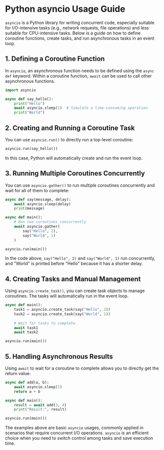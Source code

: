 
# Python asyncio Usage Guide

`asyncio` is a Python library for writing concurrent code, especially suitable for I/O-intensive tasks (e.g., network requests, file operations) and less suitable for CPU-intensive tasks. Below is a guide on how to define coroutine functions, create tasks, and run asynchronous tasks in an event loop.

## 1. Defining a Coroutine Function

In `asyncio`, an asynchronous function needs to be defined using the `async def` keyword. Within a coroutine function, `await` can be used to call other asynchronous functions.

```python
import asyncio

async def say_hello():
    print("Hello")
    await asyncio.sleep(1)  # Simulate a time-consuming operation
    print("World")
```

## 2. Creating and Running a Coroutine Task

You can use `asyncio.run()` to directly run a top-level coroutine:

```python
asyncio.run(say_hello())
```

In this case, Python will automatically create and run the event loop.

## 3. Running Multiple Coroutines Concurrently

You can use `asyncio.gather()` to run multiple coroutines concurrently and wait for all of them to complete:

```python
async def say(message, delay):
    await asyncio.sleep(delay)
    print(message)

async def main():
    # Run two coroutines concurrently
    await asyncio.gather(
        say("Hello", 2),
        say("World", 1)
    )

asyncio.run(main())
```

In the code above, `say("Hello", 2)` and `say("World", 1)` run concurrently, and "World" is printed before "Hello" because it has a shorter delay.

## 4. Creating Tasks and Manual Management

Using `asyncio.create_task()`, you can create task objects to manage coroutines. The tasks will automatically run in the event loop.

```python
async def main():
    task1 = asyncio.create_task(say("Hello", 2))
    task2 = asyncio.create_task(say("World", 1))
    
    # Wait for tasks to complete
    await task1
    await task2

asyncio.run(main())
```

## 5. Handling Asynchronous Results

Using `await` to wait for a coroutine to complete allows you to directly get the return value:

```python
async def add(a, b):
    await asyncio.sleep(1)
    return a + b

async def main():
    result = await add(3, 4)
    print("Result:", result)

asyncio.run(main())
```

The examples above are basic `asyncio` usages, commonly applied in scenarios that require concurrent I/O operations. `asyncio` is an efficient choice when you need to switch control among tasks and save execution time.
